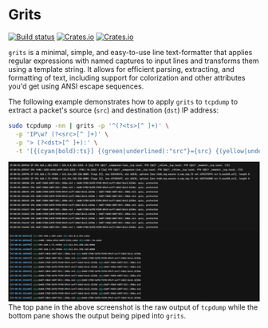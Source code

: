 # Grits

[![Build status](https://github.com/solidiquis/grits/actions/workflows/rust_ci.yml/badge.svg)](https://github.com/solidiquis/grits/actions)
[![Crates.io](https://img.shields.io/crates/v/grits.svg)](https://crates.io/crates/grits)
[![Crates.io](https://img.shields.io/crates/d/grits)](https://crates.io/crates/grits)

`grits` is a minimal, simple, and easy-to-use line text-formatter that applies regular expressions with named captures to input lines
and transforms them using a template string. It allows for efficient parsing, extracting, and formatting of text,
including support for colorization and other attributes you'd get using ANSI escape sequences.

The following example demonstrates how to apply `grits` to `tcpdump` to extract a packet's source (`src`) and destination (`dst`) IP address:

```bash
sudo tcpdump -nn | grits -p '^(?<ts>[^ ]+)' \
  -p 'IP\w? (?<src>[^ ]+)' \
  -p '> (?<dst>[^ ]+):' \
  -t '[{(cyan|bold):ts}] {(green|underlined):"src"}={src} {(yellow|underlined):"dst"}={dst}'
```

![demo image](images/demo.png)
The top pane in the above screenshot is the raw output of `tcpdump` while the bottom pane shows the output being piped into `grits`.
